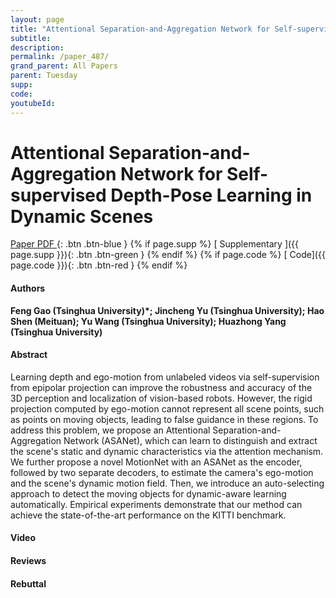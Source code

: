 ```yaml
---
layout: page
title: "Attentional Separation-and-Aggregation Network for Self-supervised Depth-Pose Learning in Dynamic Scenes"
subtitle: 
description:
permalink: /paper_487/
grand_parent: All Papers
parent: Tuesday
supp: 
code: 
youtubeId: 
---
```


# Attentional Separation-and-Aggregation Network for Self-supervised Depth-Pose Learning in Dynamic Scenes

[<i class="fa fa-file-text-o" aria-hidden="true"></i> Paper PDF ](https://drive.google.com/file/d/1YJqIyvliAnBM3BYiOcewm8WdF1UN2Lcm/view){: .btn .btn-blue } {% if page.supp %} [<i class="fa fa-file-text-o" aria-hidden="true"></i> Supplementary ]({{ page.supp }}){: .btn .btn-green } {% endif %} {% if page.code %} [<i class="fa fa-github" aria-hidden="true"></i> Code]({{ page.code }}){: .btn .btn-red }
{% endif %}

#### Authors
**Feng Gao (Tsinghua University)*; Jincheng Yu (Tsinghua University); Hao Shen (Meituan); Yu Wang (Tsinghua University); Huazhong Yang (Tsinghua University)**

#### Abstract
Learning depth and ego-motion from unlabeled videos via self-supervision from epipolar projection can improve the robustness and accuracy of the 3D perception and localization of vision-based robots. However, the rigid projection computed by ego-motion cannot represent all scene points, such as points on moving objects, leading to false guidance in these regions. To address this problem, we propose an Attentional Separation-and-Aggregation Network (ASANet), which can learn to distinguish and extract the scene's static and dynamic characteristics via the attention mechanism. We further propose a novel MotionNet with an ASANet as the encoder, followed by two separate decoders, to estimate the camera's ego-motion and the scene's dynamic motion field. Then, we introduce an auto-selecting approach to detect the moving objects for dynamic-aware learning automatically. Empirical experiments demonstrate that our method can achieve the state-of-the-art performance on the KITTI benchmark.

#### Video 

#### Reviews

#### Rebuttal
